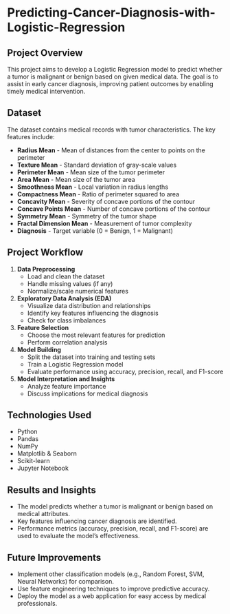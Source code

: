 # Predicting-Cancer-Diagnosis-with-Logistic-Regression

## Project Overview

This project aims to develop a Logistic Regression model to predict whether a tumor is malignant or benign based on given medical data. The goal is to assist in early cancer diagnosis, improving patient outcomes by enabling timely medical intervention.

## Dataset

The dataset contains medical records with tumor characteristics. The key features include:

- **Radius Mean** - Mean of distances from the center to points on the perimeter
- **Texture Mean** - Standard deviation of gray-scale values
- **Perimeter Mean** - Mean size of the tumor perimeter
- **Area Mean** - Mean size of the tumor area
- **Smoothness Mean** - Local variation in radius lengths
- **Compactness Mean** - Ratio of perimeter squared to area
- **Concavity Mean** - Severity of concave portions of the contour
- **Concave Points Mean** - Number of concave portions of the contour
- **Symmetry Mean** - Symmetry of the tumor shape
- **Fractal Dimension Mean** - Measurement of tumor complexity
- **Diagnosis** - Target variable (0 = Benign, 1 = Malignant)

## Project Workflow

1. **Data Preprocessing**
   - Load and clean the dataset
   - Handle missing values (if any)
   - Normalize/scale numerical features
2. **Exploratory Data Analysis (EDA)**
   - Visualize data distribution and relationships
   - Identify key features influencing the diagnosis
   - Check for class imbalances
3. **Feature Selection**
   - Choose the most relevant features for prediction
   - Perform correlation analysis
4. **Model Building**
   - Split the dataset into training and testing sets
   - Train a Logistic Regression model
   - Evaluate performance using accuracy, precision, recall, and F1-score
5. **Model Interpretation and Insights**
   - Analyze feature importance
   - Discuss implications for medical diagnosis

## Technologies Used

- Python
- Pandas
- NumPy
- Matplotlib & Seaborn
- Scikit-learn
- Jupyter Notebook

## Results and Insights

- The model predicts whether a tumor is malignant or benign based on medical attributes.
- Key features influencing cancer diagnosis are identified.
- Performance metrics (accuracy, precision, recall, and F1-score) are used to evaluate the model’s effectiveness.

## Future Improvements

- Implement other classification models (e.g., Random Forest, SVM, Neural Networks) for comparison.
- Use feature engineering techniques to improve predictive accuracy.
- Deploy the model as a web application for easy access by medical professionals.

